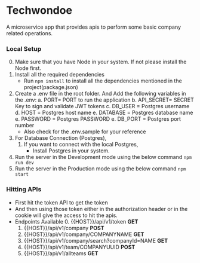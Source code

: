 # Techwondoe

A microservice app that provides apis to perform some basic company related operations.

### Local Setup

0. Make sure that you have Node in your system. If not please install the Node first.
1. Install all the required dependencies
   - Run `npm install` to install all the dependencies mentioned in the project(package.json)
2. Create a .env file in the root folder. And Add the following variables in the .env:
   a. PORT= PORT to run the application
   b. API_SECRET= SECRET Key to sign and validate JWT tokens
   c. DB_USER = Postgres username
   d. HOST = Postgres host name
   e. DATABASE = Postgres database name
   e. PASSWORD = Postgres PASSWORD
   e. DB_PORT = Postgres port number
   - Also check for the .env.sample for your reference
3. For Database Connection (Postgres),
   1. If you want to connect with the local Postgres,
      - Install Postgres in your system.
4. Run the server in the Development mode using the below command
   `npm run dev`
5. Run the server in the Production mode using the below command
   `npm start`

### Hitting APIs

- First hit the token API to get the token
- And then using those token either in the authorization header or in the cookie will give the access to hit the apis.
- Endpoints Available 0. {{HOST}}/api/v1/token **GET**
  1. {{HOST}}/api/v1/company **POST**
  2. {{HOST}}/api/v1/company/COMPANYNAME **GET**
  3. {{HOST}}/api/v1/company/search?companyId=NAME **GET**
  4. {{HOST}}/api/v1/team/COMPANYUUID **POST**
  5. {{HOST}}/api/v1/allteams **GET**
